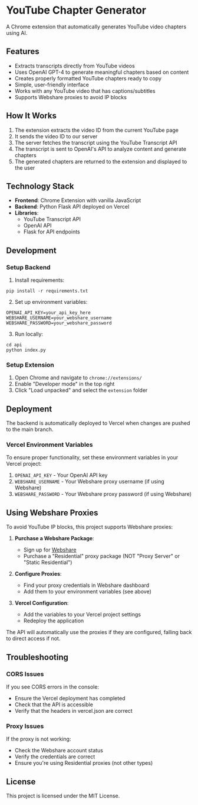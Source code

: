 # YouTube Chapter Generator

A Chrome extension that automatically generates YouTube video chapters using AI.

## Features

- Extracts transcripts directly from YouTube videos
- Uses OpenAI GPT-4 to generate meaningful chapters based on content
- Creates properly formatted YouTube chapters ready to copy
- Simple, user-friendly interface
- Works with any YouTube video that has captions/subtitles
- Supports Webshare proxies to avoid IP blocks

## How It Works

1. The extension extracts the video ID from the current YouTube page
2. It sends the video ID to our server
3. The server fetches the transcript using the YouTube Transcript API
4. The transcript is sent to OpenAI's API to analyze content and generate chapters
5. The generated chapters are returned to the extension and displayed to the user

## Technology Stack

- **Frontend**: Chrome Extension with vanilla JavaScript
- **Backend**: Python Flask API deployed on Vercel
- **Libraries**:
  - YouTube Transcript API
  - OpenAI API
  - Flask for API endpoints

## Development

### Setup Backend

1. Install requirements:
```
pip install -r requirements.txt
```

2. Set up environment variables:
```
OPENAI_API_KEY=your_api_key_here
WEBSHARE_USERNAME=your_webshare_username
WEBSHARE_PASSWORD=your_webshare_password
```

3. Run locally:
```
cd api
python index.py
```

### Setup Extension

1. Open Chrome and navigate to `chrome://extensions/`
2. Enable "Developer mode" in the top right
3. Click "Load unpacked" and select the `extension` folder

## Deployment

The backend is automatically deployed to Vercel when changes are pushed to the main branch.

### Vercel Environment Variables

To ensure proper functionality, set these environment variables in your Vercel project:

1. `OPENAI_API_KEY` - Your OpenAI API key
2. `WEBSHARE_USERNAME` - Your Webshare proxy username (if using Webshare)
3. `WEBSHARE_PASSWORD` - Your Webshare proxy password (if using Webshare)

## Using Webshare Proxies

To avoid YouTube IP blocks, this project supports Webshare proxies:

1. **Purchase a Webshare Package**: 
   - Sign up for [Webshare](https://www.webshare.io/)
   - Purchase a "Residential" proxy package (NOT "Proxy Server" or "Static Residential")

2. **Configure Proxies**:
   - Find your proxy credentials in Webshare dashboard
   - Add them to your environment variables (see above)

3. **Vercel Configuration**:
   - Add the variables to your Vercel project settings
   - Redeploy the application

The API will automatically use the proxies if they are configured, falling back to direct access if not.

## Troubleshooting

### CORS Issues
If you see CORS errors in the console:
- Ensure the Vercel deployment has completed
- Check that the API is accessible
- Verify that the headers in vercel.json are correct

### Proxy Issues
If the proxy is not working:
- Check the Webshare account status
- Verify the credentials are correct
- Ensure you're using Residential proxies (not other types)

## License

This project is licensed under the MIT License.
